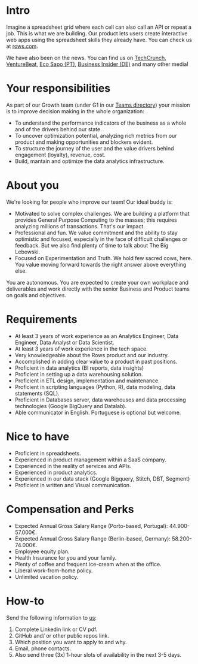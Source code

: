 # Intro
Imagine a spreadsheet grid where each cell can also call an API or repeat a job. This is what we are building. Our product lets users create interactive web apps using the spreadsheet skills they already have. You can check us at [rows.com](http://rows.com).

We have also been on the news. You can find us on [TechCrunch](https://tcrn.ch/3dEhNKD), [VentureBeat](https://venturebeat.com/2021/02/23/rows-raises-16-million-and-launches-next-gen-spreadsheets-with-built-in-data-integrations/), [Eco Sapo (PT)](https://eco.sapo.pt/2021/02/23/rows-capta-13-milhoes-em-serie-b-para-continuar-a-fazer-crescer-equipa-e-produto-entre-o-porto-e-berlim/), [Business Insider (DE)](https://www.businessinsider.de/gruenderszene/rows-excel-konkurrent-finanzierung/) and many other media!

# Your responsibilities
As part of our Growth team (under G1 in our [Teams directory](https://github.com/dashdash/hiring/blob/master/Teams.md)) your mission is to improve decision making in the whole organization:
* To understand the performance indicators of the business as a whole and of the drivers behind our state.
* To uncover optimization potential, analyzing rich metrics from our product and making opportunities and blockers evident.
* To structure the journey of the user and the value drivers behind engagement (loyalty), revenue, cost.
* Build, mantain and optimize the data analytics infrastructure.

# About you
We're looking for people who improve our team! Our ideal buddy is:
* Motivated to solve complex challenges. We are building a platform that provides General Purpose Computing to the masses; this requires analyzing millions of transactions. That's our impact.
* Professional and fun. We value commitment and the ability to stay optimistic and focused, especially in the face of difficult challenges or feedback. But we also find plenty of time to talk about The Big Lebowski.
* Focused on Experimentation and Truth. We hold few sacred cows, here. You value moving forward towards the right answer above everything else.

You are autonomous. You are expected to create your own workplace and deliverables and work directly with the senior Business and Product teams on goals and objectives.

# Requirements
* At least 3 years of work experience as an Analytics Engineer, Data Engineer, Data Analyst or Data Scientist.
* At least 3 years of work experience in the tech space.
* Very knowledgeable about the Rows product and our industry.
* Accomplished in adding clear value to a product in past positions.
* Proficient in data analytics (BI reports, data insights)
* Proficient in setting up a data warehousing solution.
* Proficient in ETL design, implementation and maintenance.
* Proficient in scripting languages (Python, R), data modeling, data statements (SQL).
* Proficient in Databases server, data warehouses and data processing technologies (Google BigQuery and Datalab).
* Able communicator in English. Portuguese is optional but welcome.

# Nice to have
* Proficient in spreadsheets.
* Experienced in product management within a SaaS company.
* Experienced in the reality of services and APIs.
* Experienced in product analytics.
* Experienced in our data stack (Google Bigquery, Stitch, DBT, Segment) 
* Proficient in written and Visual communication.

# Compensation and Perks
* Expected Annual Gross Salary Range (Porto-based, Portugal): 44.900-57.000€.
* Expected Annual Gross Salary Range (Berlin-based, Germany): 58.200-74.000€.
* Employee equity plan.
* Health Insurance for you and your family.
* Plenty of coffee and frequent ice-cream when at the office.
* Liberal work-from-home policy.
* Unlimited vacation policy.

# How-to
Send the following information to [us](mailto:join@rows.com):
   1. Complete Linkedin link or CV pdf.
   2. GitHub and/ or other public repos link.
   3. Which position you want to apply to and why.
   4. Email, phone contacts.
   5. Also send three (3x) 1-hour slots of availability in the next 3-5 days.
